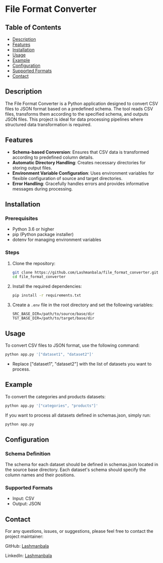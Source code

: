 # File Format Converter

## Table of Contents
- [Description](#description)
- [Features](#features)
- [Installation](#installation)
- [Usage](#usage)
- [Example](#Example)
- [Configuration](#configuration)
- [Supported Formats](#supported-formats)
- [Contact](#contact)

## Description
The File Format Converter is a Python application designed to convert CSV files to JSON format based on a predefined schema. The tool reads CSV files, transforms them according to the specified schema, and outputs JSON files. This project is ideal for data processing pipelines where structured data transformation is required.

## Features
- **Schema-based Conversion**: Ensures that CSV data is transformed according to predefined column details.
- **Automatic Directory Handling**: Creates necessary directories for storing output files.
- **Environment Variable Configuration**: Uses environment variables for flexible configuration of source and target directories.
- **Error Handling**: Gracefully handles errors and provides informative messages during processing.

## Installation
### Prerequisites
- Python 3.6 or higher
- pip (Python package installer)
- dotenv for managing environment variables

### Steps
1. Clone the repository:
    ```bash
    git clone https://github.com/Lashmanbala/file_format_converter.git
    cd file_format_converter
    ```

2. Install the required dependencies:
    ```bash
    pip install -r requirements.txt
    ```

3. Create a `.env` file in the root directory and set the following variables:
    ```env
    SRC_BASE_DIR=/path/to/source/base/dir
    TGT_BASE_DIR=/path/to/target/base/dir
    ```

## Usage
To convert CSV files to JSON format, use the following command:
```bash
python app.py '["dataset1", "dataset2"]'
```
- Replace ["dataset1", "dataset2"] with the list of datasets you want to process.

## Example
To convert the categories and products datasets:
```bash
python app.py '["categories", "products"]'
```
If you want to process all datasets defined in schemas.json, simply run:
```bash
python app.py
```
## Configuration
### Schema Definition
The schema for each dataset should be defined in schemas.json located in the source base directory. Each dataset's schema should specify the column names and their positions.
### Supported Formats
- Input: CSV
- Output: JSON
## Contact
For any questions, issues, or suggestions, please feel free to contact the project maintainer:

GitHub: [Lashmanbala](https://github.com/Lashmanbala)

LinkedIn: [Lashmanbala](https://www.linkedin.com/in/lashmanbala/)
